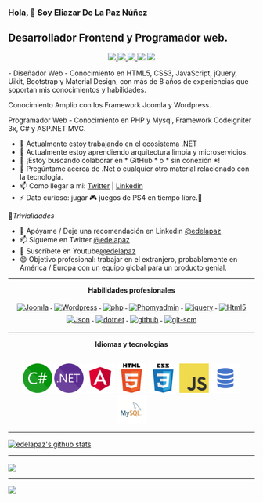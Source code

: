 ### Hola, 👋 Soy Eliazar De La Paz Núñez

## Desarrollador Frontend y Programador web.
<p align="center"> 
 <a href="https://twitter.com/eliazardelapaz" alt="Eliazar Twitter">
   <img src="https://img.shields.io/badge/@eliazardelapaz-%231DA1F2?style=flat-square&logo=twitter&logoColor=ffffff" />
 </a>
 <a href="https://github.com/edelapaz" alt="Eliazar Github">
   <img src="https://img.shields.io/badge/-@edelapaz-%23181717?style=flat-square&logo=github" />
 </a>
 <a href="https://www.linkedin.com/in/edelapaz" alt="Eliazar de la paz Linkedin">
   <img src="https://img.shields.io/badge/edelapaz-blue?style=flat-square&logo=Linkedin&logoColor=white&link=https://www.linkedin.com/in/edelapaz" />
 </a> 
 <a>
   <img src="https://komarev.com/ghpvc/?username=edelapaz" />
 </a>
 <a>
   <img src="https://visitor-badge-reloaded.herokuapp.com/badge?page_id=edelapaz&color=00df00" />
 </a>
</p>
<p>
   - Diseñador Web - Conocimiento en HTML5, CSS3, JavaScript, jQuery, Uikit, Bootstrap y Material Design, con más de 8 años de experiencias que soportan mis conocimientos y habilidades. 
</p>
<p>
    Conocimiento Amplio con los Framework Joomla y Wordpress.
</p>
<p>
    Programador Web - Conocimiento en PHP y Mysql, Framework Codeigniter 3x, C# y ASP.NET MVC.
</p>


- 🔭 Actualmente estoy trabajando en el ecosistema .NET
- 🌱 Actualmente estoy aprendiendo arquitectura limpia y microservicios.
- 👯 ¡Estoy buscando colaborar en * GitHub * o * sin conexión *!
- 💬 Pregúntame acerca de .Net o cualquier otro material relacionado con la tecnología.
- 📫 Como llegar a mi: [Twitter](https://twitter.com/edelapaz) | [Linkedin](https://www.linkedin.com/in/edelapaz)
- ⚡ Dato curioso: jugar 🎮 juegos de PS4 en tiempo libre.🤣

🤔*Trivialidades*

* 🦸 Apóyame / Deje una recomendación en Linkedin [@edelapaz](https://www.linkedin.com/in/edelapaz)
* 📫 Sigueme en Twitter [@edelapaz](https://twitter.com/edelapaz)
* 🧧 Suscríbete en Youtube[@edelapaz](https://www.youtube.com/channel/UCFfyMKA30W-GrtT_aA7DYSQ?sub_confirmation=1)
* 😄 Objetivo profesional: trabajar en el extranjero, probablemente en América / Europa con un equipo global para un producto genial.

---

<p align="center"> 
 <strong>
Habilidades profesionales
  </strong>
</p>

<p align="center">
 <a href="https://joomla.org/" target="_blank" title="Joomla">
  <img src="https://www.vectorlogo.zone/logos/joomla/joomla-ar21.svg" height="60px" alt="Joomla" style="vertical-align:top; margin:4px;">
 </a>
 
 <a href="https://wordpress.org/" target="_blank" title="Wordpress">
  <img src="https://www.vectorlogo.zone/logos/wordpress/wordpress-ar21.svg" height="60px" alt="Wordpress" style="vertical-align:top; margin:4px;">
 </a>
 
  <a href="https://php.net/" target="_blank" title="php">
  <img src="https://www.vectorlogo.zone/logos/php/php-ar21.svg" height="60px" alt="php" style="vertical-align:top; margin:4px;">
 </a>
 
 <a href="https://phpmyadmin.net/" target="_blank" title="Phpmyadmin">
  <img src="https://www.vectorlogo.zone/logos/phpmyadmin/phpmyadmin-ar21.svg" height="60px" alt="Phpmyadmin" style="vertical-align:top; margin:4px;">
 </a>
 

 <a href="https://jquery.com/" target="_blank" title="Jquery">
  <img src="https://www.vectorlogo.zone/logos/jquery/jquery-ar21.svg" height="60px" alt="jquery" style="vertical-align:top; margin:4px;">
 </a>
 
  <a href="https://www.w3schools.com/html/" target="_blank" title="Html5">
     <img src="https://www.vectorlogo.zone/logos/w3_html5/w3_html5-ar21.svg" alt="Html5" style="vertical-align:top; margin:4px;">
 </a>
 
 
  <a href="http://json.com/" target="_blank" title="Json">
     <img src="https://www.vectorlogo.zone/logos/json/json-ar21.svg" alt="Json" style="vertical-align:top; margin:4px;">
 </a>
 
 
  <a href="https://dotnet.microsoft.com/" target="_blank" title="microsoft">
    <img src="https://www.vectorlogo.zone/logos/dotnet/dotnet-ar21.svg" alt="dotnet" style="vertical-align:top; margin:4px;">
  </a>
 
  <a href="https://www.github.com" target="_blank" title="github">
    <img src="https://www.vectorlogo.zone/logos/github/github-ar21.svg" alt="github" style="vertical-align:top; margin:4px">
  </a>
  
  <a href="https://www.git.com" target="_blank" title="git">
    <img src="https://www.vectorlogo.zone/logos/git-scm/git-scm-ar21.svg" alt="git-scm" style="vertical-align:top; margin:4px">
  </a>

</p>

---

<div align="center">
  <strong>Idiomas y tecnologías</strong>
</div>
<br/>

<p align="center"> 
<img alt="csharp" width="60px" src="https://raw.githubusercontent.com/github/explore/80688e429a7d4ef2fca1e82350fe8e3517d3494d/topics/csharp/csharp.png" />
<img alt="dotnet" width="60px" src="https://raw.githubusercontent.com/github/explore/80688e429a7d4ef2fca1e82350fe8e3517d3494d/topics/dotnet/dotnet.png" />
<img alt="Angular" width="60px" src="https://raw.githubusercontent.com/github/explore/80688e429a7d4ef2fca1e82350fe8e3517d3494d/topics/angular/angular.png" />
<img alt="HTML5" width="60px" src="https://raw.githubusercontent.com/github/explore/80688e429a7d4ef2fca1e82350fe8e3517d3494d/topics/html/html.png" />
<img alt="CSS3" width="60px" src="https://raw.githubusercontent.com/github/explore/80688e429a7d4ef2fca1e82350fe8e3517d3494d/topics/css/css.png" />
<img alt="JavaScript" width="60px" src="https://raw.githubusercontent.com/github/explore/80688e429a7d4ef2fca1e82350fe8e3517d3494d/topics/javascript/javascript.png"/>
<img alt="SQL" width="60px" src="https://raw.githubusercontent.com/github/explore/80688e429a7d4ef2fca1e82350fe8e3517d3494d/topics/sql/sql.png" />
<img alt="MySQL" width="60px" src="https://raw.githubusercontent.com/github/explore/80688e429a7d4ef2fca1e82350fe8e3517d3494d/topics/mysql/mysql.png" /> 
</p>

---
<a href="https://github.com/edelapaz">
 <img align="center" src="https://github-readme-stats.vercel.app/api?username=edelapaz&show_icons=true&theme=light&line_height=27" alt="edelapaz's github stats"/>
</a>

---

<a href="https://github.com/edelapaz">
  <img align="center" src="https://github-readme-stats.vercel.app/api/top-langs/?username=edelapaz&theme=light&hide_langs_below=1" />
</a>

---
<p align="left">  
  <a href="https://github.com/edelapaz"><img width="800" src="https://github-profile-trophy.vercel.app/?username=edelapaz&row=1&column=5">
</p>
